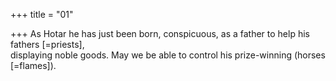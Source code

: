 +++
title = "01"

+++
As Hotar he has just been born, conspicuous, as a father to help his  fathers [=priests],  
displaying noble goods. May we be able to control his prize-winning  (horses [=flames]).  